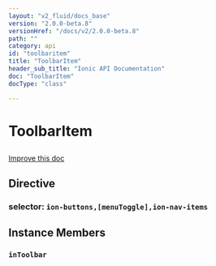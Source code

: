 ```yaml
---
layout: "v2_fluid/docs_base"
version: "2.0.0-beta.8"
versionHref: "/docs/v2/2.0.0-beta.8"
path: ""
category: api
id: "toolbaritem"
title: "ToolbarItem"
header_sub_title: "Ionic API Documentation"
doc: "ToolbarItem"
docType: "class"

---
```










<h1 class="api-title">
<a class="anchor" name="toolbar-item" href="#toolbar-item"></a>

ToolbarItem






</h1>

<a class="improve-v2-docs" href="http://github.com/driftyco/ionic/edit/2.0//src/components/toolbar/toolbar.ts#L220">
Improve this doc
</a>








<h2><a class="anchor" name="Directive" href="#Directive"></a>Directive</h2>
<h3>selector: <code>ion-buttons,[menuToggle],ion-nav-items</code></h3>
<!-- @usage tag -->


<!-- @property tags -->



<!-- instance methods on the class -->

<h2><a class="anchor" name="instance-members" href="#instance-members"></a>Instance Members</h2>

<div id="inToolbar"></div>

<h3>
<a class="anchor" name="inToolbar" href="#inToolbar"></a>
<code>inToolbar</code>
  

</h3>













<!-- related link --><!-- end content block -->


<!-- end body block -->

